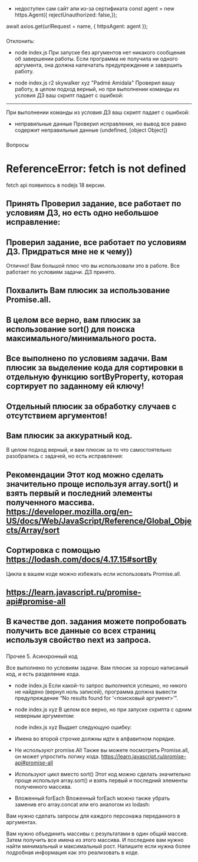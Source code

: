 
- недоступен сам сайт апи из-за сертификата
const agent = new https.Agent({  rejectUnauthorized: false,});

await axios.get(urlRequest + name, {
  httpsAgent: agent
});
###
Отклонить:
- node index.js
При запуске без аргументов нет никакого сообщения об завершении работы. Если программа не получила ни одного аргумента, она должна напечатать предупреждение и завершить работу.

- node index.js r2 skywalker xyz "Padmé Amidala"
Проверил вашу работу, в целом подход верный, но при выполнении команды из условия ДЗ ваш скрипт падает с ошибкой:
---
При выполнении команды из условия ДЗ ваш скрипт падает с ошибкой:

- неправильные данные
Проверил исправления, но вывод все равно содержит неправильные данные (undefined, [object Object])


###
Вопросы

# ReferenceError: fetch is not defined
fetch api появилось в nodejs 18 версии.

###
Принять
Проверил задание, все работает по условиям ДЗ, но есть одно небольшое исправление:
---
Проверил задание, все работает по условиям ДЗ. Придраться мне не к чему))
---
Отлично! Вам большой плюс что вы использовали это в работе. Все работает по условиям задачи. ДЗ принято.

###
Похвалить
Вам плюсик за использование Promise.all.
---
В целом все верно, вам плюcик за использование sort() для поиска максимального/минимального роста.
---
Все выполнено по условиям задачи. Вам плюсик за выделение кода для сортировки в отдельную функцию sortByProperty, которая сортирует по заданному ей ключу!
---
Отдельный плюсик за обработку случаев с отсутствием аргументов!
---
Вам плюсик за аккуратный код.
---
В целом подход верный, и вам плюсик за то что самостоятельно разобрались с задачей, но есть исправления:

###
Рекомендации
Этот код можно сделать значительно проще используя array.sort() и взять первый и последний элементы полученного массива.
https://developer.mozilla.org/en-US/docs/Web/JavaScript/Reference/Global_Objects/Array/sort
---
Сортировка с помощью
https://lodash.com/docs/4.17.15#sortBy
---
Цикла в вашем коде можно избежать если использовать Promise.all.

https://learn.javascript.ru/promise-api#promise-all
---
В качестве доп. задания можете попробовать получить все данные со всех страниц используя свойство next из запроса.
---

###
Прочее
5. Асинхронный код

Все выполнено по условиям задачи. Вам плюсик за хорошо написаный код, и есть разделение кода.




- node index.js
    Если какой-то запрос выполнился успешно, но никого не найдено (вернул ноль записей), программа должна вывести предупреждение “No results found for ‘<поисковый аргумент>’”.

- node index.js xyz
    В целом все верно, но при запуске скрипта с одним неверным аргументом:

    node index.js xyz
    Выдает следующую ошибку:

- Имена во второй строчке должны идти в алфавитном порядке.


- Не используют promise.All
    Также вы можете посмотреть Promise.all, он может упростить логику кода.
    https://learn.javascript.ru/promise-api#promise-all

- Используют цикл вместо sort()
    Этот код можно сделать значительно проще используя array.sort() и взять первый и последний элементы полученного массива.

- Вложенный forEach
    Вложенный forEach можно также убрать заменив его array.concat или его аналогом из lodash:

Вам нужно сделать запросы для каждого персонажа переданного в аргументах.







Вам нужно объединить массивы с результатами в один общий массив. Затем получить все имена из этого массива. И последнее вам нужно найти минимальный и максимальный рост. Напишите если нужна более подробная информация как это реализовать в коде.
